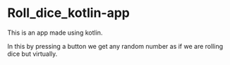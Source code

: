 # Roll_dice_kotlin-app

This is an app made using kotlin.

In this by pressing a button we get any random number as if we are rolling dice but virtually.

